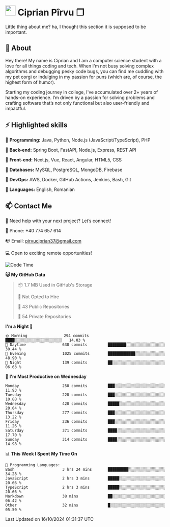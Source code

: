 # <img height="32px" src="https://user-images.githubusercontent.com/74038190/216122041-518ac897-8d92-4c6b-9b3f-ca01dcaf38ee.png"> Ciprian Pîrvu ❐ </h1>

Little thing about me? ha, I thought this section it is supposed to be important.

## 🧐 About

Hey there! My name is Ciprian and I am a computer science student with a love for all things coding and tech. When I'm not busy solving complex algorithms and debugging pesky code bugs, you can find me cuddling with my pet corgi or indulging in my passion for puns (which are, of course, the highest form of humor).

Starting my coding journey in college, I've accumulated over 2+ years of hands-on experience. I’m driven by a passion for solving problems and crafting software that’s not only functional but also user-friendly and impactful.


## ⚡ Highlighted skills

🎯 **Programming:** Java, Python, Node.js (JavaScript/TypeScript), PHP

🎯 **Back-end:** Spring Boot, FastAPI, Node.js, Express, REST API

🎯 **Front-end:** Next.js, Vue, React, Angular, HTML5, CSS

🎯 **Databases:** MySQL, PostgreSQL, MongoDB, Firebase

🎯 **DevOps:** AWS, Docker, GitHub Actions, Jenkins, Bash, Git

🎯 **Languages:** English, Romanian



## 📫 Contact Me

🤝 Need help with your next project? Let’s connect!

📱 Phone: +40 774 657 614

📭 Email: pirvuciprian37@gmail.com


💻 Open to exciting remote opportunities!

<!--START_SECTION:waka-->
![Code Time](http://img.shields.io/badge/Code%20Time-2%2C154%20hrs%2021%20mins-blue)

**🐱 My GitHub Data** 

> 📦 1.7 MB Used in GitHub's Storage 
 > 
> 🚫 Not Opted to Hire
 > 
> 📜 43 Public Repositories 
 > 
> 🔑 54 Private Repositories 
 > 
**I'm a Night 🦉** 

```text
🌞 Morning                294 commits         ████░░░░░░░░░░░░░░░░░░░░░   14.03 % 
🌆 Daytime                638 commits         ████████░░░░░░░░░░░░░░░░░   30.44 % 
🌃 Evening                1025 commits        ████████████░░░░░░░░░░░░░   48.90 % 
🌙 Night                  139 commits         ██░░░░░░░░░░░░░░░░░░░░░░░   06.63 % 
```
📅 **I'm Most Productive on Wednesday** 

```text
Monday                   250 commits         ███░░░░░░░░░░░░░░░░░░░░░░   11.93 % 
Tuesday                  228 commits         ███░░░░░░░░░░░░░░░░░░░░░░   10.88 % 
Wednesday                420 commits         █████░░░░░░░░░░░░░░░░░░░░   20.04 % 
Thursday                 277 commits         ███░░░░░░░░░░░░░░░░░░░░░░   13.22 % 
Friday                   236 commits         ███░░░░░░░░░░░░░░░░░░░░░░   11.26 % 
Saturday                 371 commits         ████░░░░░░░░░░░░░░░░░░░░░   17.70 % 
Sunday                   314 commits         ████░░░░░░░░░░░░░░░░░░░░░   14.98 % 
```


📊 **This Week I Spent My Time On** 

```text
💬 Programming Languages: 
Bash                     3 hrs 24 mins       █████████░░░░░░░░░░░░░░░░   34.28 % 
JavaScript               2 hrs 3 mins        █████░░░░░░░░░░░░░░░░░░░░   20.66 % 
TypeScript               2 hrs 3 mins        █████░░░░░░░░░░░░░░░░░░░░   20.66 % 
Markdown                 38 mins             ██░░░░░░░░░░░░░░░░░░░░░░░   06.42 % 
Other                    32 mins             █░░░░░░░░░░░░░░░░░░░░░░░░   05.50 % 
```


 Last Updated on 16/10/2024 01:31:37 UTC
<!--END_SECTION:waka-->
